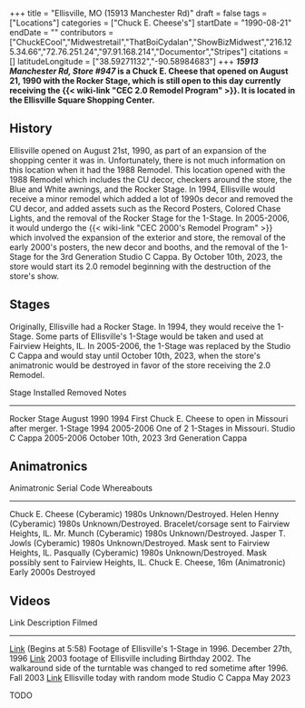 +++
title = "Ellisville, MO (15913 Manchester Rd)"
draft = false
tags = ["Locations"]
categories = ["Chuck E. Cheese's"]
startDate = "1990-08-21"
endDate = ""
contributors = ["ChuckECool","Midwestretail","ThatBoiCydalan","ShowBizMidwest","216.125.34.66","72.76.251.24","97.91.168.214","Documentor","Stripes"]
citations = []
latitudeLongitude = ["38.59271132","-90.58984683"]
+++
***15913 Manchester Rd, Store #947* is a Chuck E. Cheese that opened on August 21, 1990 with the Rocker Stage, which is still open to this day currently receiving the {{< wiki-link "CEC 2.0 Remodel Program" >}}.
It is located in the Ellisville Square Shopping Center.**

## History

Ellisville opened on August 21st, 1990, as part of an expansion of the shopping center it was in. Unfortunately, there is not much information on this location when it had the 1988 Remodel. This location opened with the 1988 Remodel which includes the CU decor, checkers around the store, the Blue and White awnings, and the Rocker Stage. In 1994, Ellisville would receive a minor remodel which added a lot of 1990s decor and removed the CU decor, and added assets such as the Record Posters, Colored Chase Lights, and the removal of the Rocker Stage for the 1-Stage. In 2005-2006, it would undergo the {{< wiki-link "CEC 2000's Remodel Program" >}} which involved the expansion of the exterior and store, the removal of the early 2000's posters, the new decor and booths, and the removal of the 1-Stage for the 3rd Generation Studio C Cappa. By October 10th, 2023, the store would start its 2.0 remodel beginning with the destruction of the store's show.

## Stages

Originally, Ellisville had a Rocker Stage. In 1994, they would receive the 1-Stage. Some parts of Ellisville's 1-Stage would be taken and used at Fairview Heights, IL.
In 2005-2006, the 1-Stage was replaced by the Studio C Cappa and would stay until October 10th, 2023, when the store's animatronic would be destroyed in favor of the store receiving the 2.0 Remodel.

  Stage            Installed     Removed              Notes
  ---------------- ------------- -------------------- ---------------------------------------------------------
  Rocker Stage     August 1990   1994                 First Chuck E. Cheese to open in Missouri after merger.
  1-Stage          1994          2005-2006            One of 2 1-Stages in Missouri.
  Studio C Cappa   2005-2006     October 10th, 2023   3rd Generation Cappa
                                                      

## Animatronics

  Animatronic                          Serial Code   Whereabouts
  ------------------------------------ ------------- -------------------------------------------------------------------
  Chuck E. Cheese (Cyberamic)          1980s         Unknown/Destroyed.
  Helen Henny (Cyberamic)              1980s         Unknown/Destroyed. Bracelet/corsage sent to Fairview Heights, IL.
  Mr. Munch (Cyberamic)                1980s         Unknown/Destroyed.
  Jasper T. Jowls (Cyberamic)          1980s         Unknown/Destroyed. Mask sent to Fairview Heights, IL.
  Pasqually (Cyberamic)                1980s         Unknown/Destroyed. Mask possibly sent to Fairview Heights, IL.
  Chuck E. Cheese, 16m (Animatronic)   Early 2000s   Destroyed

## Videos

  Link                                                         Description                                                                                                                        Filmed
  ------------------------------------------------------------ ---------------------------------------------------------------------------------------------------------------------------------- ---------------------
  [Link](https://youtu.be/3d2L7UW7B5M)                         (Begins at 5:58) Footage of Ellisville's 1-Stage in 1996.                                                                         December 27th, 1996
  [Link](https://www.youtube.com/watch?v=O0pOqGLDgk0&t=720s)   2003 footage of Ellisville including Birthday 2002. The walkaround side of the turntable was changed to red sometime after 1996.   Fall 2003
  [Link](https://www.youtube.com/watch?v=6Cnpmy85e2k)          Ellisville today with random mode Studio C Cappa                                                                                   May 2023

TODO
